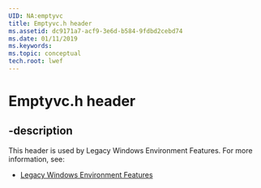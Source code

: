 ```yaml
---
UID: NA:emptyvc
title: Emptyvc.h header
ms.assetid: dc9171a7-acf9-3e6d-b584-9fdbd2cebd74
ms.date: 01/11/2019
ms.keywords: 
ms.topic: conceptual
tech.root: lwef
---
```


# Emptyvc.h header


## -description


This header is used by Legacy Windows Environment Features. For more information, see:

- [Legacy Windows Environment Features](../_lwef/index.md)

